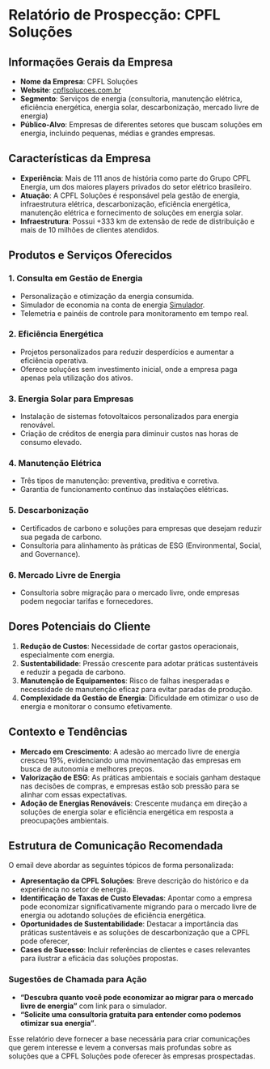 # Relatório de Prospecção: CPFL Soluções

## Informações Gerais da Empresa
- **Nome da Empresa**: CPFL Soluções
- **Website**: [cpflsolucoes.com.br](http://www.cpflsolucoes.com.br)
- **Segmento**: Serviços de energia (consultoria, manutenção elétrica, eficiência energética, energia solar, descarbonização, mercado livre de energia)
- **Público-Alvo**: Empresas de diferentes setores que buscam soluções em energia, incluindo pequenas, médias e grandes empresas.

## Características da Empresa
- **Experiência**: Mais de 111 anos de história como parte do Grupo CPFL Energia, um dos maiores players privados do setor elétrico brasileiro.
- **Atuação**: A CPFL Soluções é responsável pela gestão de energia, infraestrutura elétrica, descarbonização, eficiência energética, manutenção elétrica e fornecimento de soluções em energia solar.
- **Infraestrutura**: Possui +333 km de extensão de rede de distribuição e mais de 10 milhões de clientes atendidos.

## Produtos e Serviços Oferecidos
### 1. **Consulta em Gestão de Energia**
   - Personalização e otimização da energia consumida.
   - Simulador de economia na conta de energia [Simulador](http://www.cpflsolucoes.com.br/simulador).
   - Telemetria e painéis de controle para monitoramento em tempo real.

### 2. **Eficiência Energética**
   - Projetos personalizados para reduzir desperdícios e aumentar a eficiência operativa.
   - Oferece soluções sem investimento inicial, onde a empresa paga apenas pela utilização dos ativos.

### 3. **Energia Solar para Empresas**
   - Instalação de sistemas fotovoltaicos personalizados para energia renovável.
   - Criação de créditos de energia para diminuir custos nas horas de consumo elevado.

### 4. **Manutenção Elétrica**
   - Três tipos de manutenção: preventiva, preditiva e corretiva.
   - Garantia de funcionamento contínuo das instalações elétricas.

### 5. **Descarbonização**
   - Certificados de carbono e soluções para empresas que desejam reduzir sua pegada de carbono.
   - Consultoria para alinhamento às práticas de ESG (Environmental, Social, and Governance).

### 6. **Mercado Livre de Energia**
   - Consultoria sobre migração para o mercado livre, onde empresas podem negociar tarifas e fornecedores.

## Dores Potenciais do Cliente
1. **Redução de Custos**: Necessidade de cortar gastos operacionais, especialmente com energia.
2. **Sustentabilidade**: Pressão crescente para adotar práticas sustentáveis e reduzir a pegada de carbono.
3. **Manutenção de Equipamentos**: Risco de falhas inesperadas e necessidade de manutenção eficaz para evitar paradas de produção.
4. **Complexidade da Gestão de Energia**: Dificuldade em otimizar o uso de energia e monitorar o consumo efetivamente.

## Contexto e Tendências
- **Mercado em Crescimento**: A adesão ao mercado livre de energia cresceu 19%, evidenciando uma movimentação das empresas em busca de autonomia e melhores preços.
- **Valorização de ESG**: As práticas ambientais e sociais ganham destaque nas decisões de compras, e empresas estão sob pressão para se alinhar com essas expectativas.
- **Adoção de Energias Renováveis**: Crescente mudança em direção a soluções de energia solar e eficiência energética em resposta a preocupações ambientais.

## Estrutura de Comunicação Recomendada
O email deve abordar as seguintes tópicos de forma personalizada:
- **Apresentação da CPFL Soluções**: Breve descrição do histórico e da experiência no setor de energia.
- **Identificação de Taxas de Custo Elevadas**: Apontar como a empresa pode economizar significativamente migrando para o mercado livre de energia ou adotando soluções de eficiência energética.
- **Oportunidades de Sustentabilidade**: Destacar a importância das práticas sustentáveis e as soluções de descarbonização que a CPFL pode oferecer,
- **Cases de Sucesso**: Incluir referências de clientes e cases relevantes para ilustrar a eficácia das soluções propostas.

### Sugestões de Chamada para Ação
- **“Descubra quanto você pode economizar ao migrar para o mercado livre de energia”** com link para o simulador.
- **“Solicite uma consultoria gratuita para entender como podemos otimizar sua energia”**.

Esse relatório deve fornecer a base necessária para criar comunicações que gerem interesse e levem a conversas mais profundas sobre as soluções que a CPFL Soluções pode oferecer às empresas prospectadas.